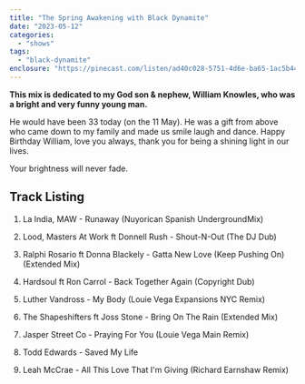 ```yaml
---
title: "The Spring Awakening with Black Dynamite"
date: "2023-05-12"
categories: 
  - "shows"
tags: 
  - "black-dynamite"
enclosure: "https://pinecast.com/listen/ad40c028-5751-4d6e-ba65-1ac5b44e69af.mp3 63857724 audio/mpeg "
---
```


**This mix is dedicated to my God son & nephew, William Knowles, who was a bright and very funny young man.**

He would have been 33 today (on the 11 May). He was a gift from above who came down to my family and made us smile laugh and dance. Happy Birthday William, love you always, thank you for being a shining light in our lives.

Your brightness will never fade.

## Track Listing

1. La India, MAW - Runaway (Nuyorican Spanish UndergroundMix)

3. Lood, Masters At Work ft Donnell Rush - Shout-N-Out (The DJ Dub)

5. Ralphi Rosario ft Donna Blackely - Gatta New Love (Keep Pushing On) (Extended Mix)

7. Hardsoul ft Ron Carrol - Back Together Again (Copyright Dub)

9. Luther Vandross - My Body (Louie Vega Expansions NYC Remix)

11. The Shapeshifters ft Joss Stone - Bring On The Rain (Extended Mix)

13. Jasper Street Co - Praying For You (Louie Vega Main Remix)

15. Todd Edwards - Saved My Life

17. Leah McCrae - All This Love That I'm Giving (Richard Earnshaw Remix)
